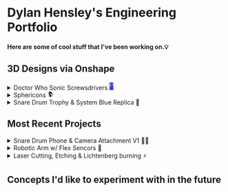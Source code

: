 # Dylan Hensley's Engineering Portfolio
#### Here are some of cool stuff that I've been working on.💡
## 3D Designs via Onshape

<details><summary>Doctor Who Sonic Screwsdrivers <img src="DrWhoTARDIS.png" width="10"></summary>
<img src="Doctor Who.png" width="1000">
</details>
<details><summary>Sphericons <img src="Sphericon2.png" width="15"></summary>
<img src="Sphericons.png" width="1000">
</details>
<details><summary>Snare Drum Trophy & System Blue Replica 🥁</summary>
<img src="Snare Drum.png" width="1000">
</details>

## Most Recent Projects
<details><summary>Snare Drum Phone & Camera Attachment V1 📱🥁</summary>
<img src="Snare Attachment.png" width="500">
</details>
<details><summary>Robotic Arm w/ Flex Sencors 🦾</summary>
<img src="Robotic Arm.png" width="500">
</details>
<details><summary>Laser Cutting, Etching & Lichtenberg burning ⚡</summary>
<img src="Laser Cutter.jpg" width="750">
</details>

## Concepts I'd like to experiment with in the future
